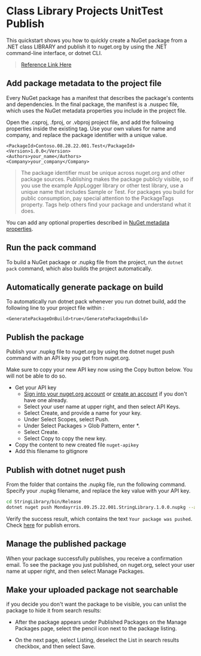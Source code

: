# Class Library Projects UnitTest Publish

This quickstart shows you how to quickly create a NuGet package from a .NET class LIBRARY and publish it to nuget.org by using the .NET command-line interface, or dotnet CLI.

> [Reference Link Here](https://learn.microsoft.com/en-us/nuget/quickstart/create-and-publish-a-package-using-the-dotnet-cli)

## Add package metadata to the project file

Every NuGet package has a manifest that describes the package's contents and dependencies. In the final package, the manifest is a .nuspec file, which uses the NuGet metadata properties you include in the project file.

Open the .csproj, .fproj, or .vbproj project file, and add the following properties inside the existing <PropertyGroup> tag. Use your own values for name and company, and replace the package identifier with a unique value.

```
<PackageId>Contoso.08.28.22.001.Test</PackageId>
<Version>1.0.0</Version>
<Authors>your_name</Authors>
<Company>your_company</Company>
```

> The package identifier must be unique across nuget.org and other package sources. Publishing makes the package publicly visible, so if you use the example AppLogger library or other test library, use a unique name that includes Sample or Test. For packages you build for public consumption, pay special attention to the PackageTags property. Tags help others find your package and understand what it does.

You can add any optional properties described in [NuGet metadata properties](https://learn.microsoft.com/en-us/dotnet/core/project-sdk/msbuild-props#nuget-metadata-properties).

## Run the pack command

To build a NuGet package or .nupkg file from the project, run the `dotnet pack` command, which also builds the project automatically.

## Automatically generate package on build

To automatically run dotnet pack whenever you run dotnet build, add the following line to your project file within <PropertyGroup>:

```
<GeneratePackageOnBuild>true</GeneratePackageOnBuild>
```

## Publish the package

Publish your .nupkg file to nuget.org by using the dotnet nuget push command with an API key you get from nuget.org.

Make sure to copy your new API key now using the Copy button below. You will not be able to do so.

- Get your API key
    - [Sign into your nuget.org account](https://www.nuget.org/users/account/LogOn?returnUrl=%2F) or [create an account]() if you don't have one already.
    - Select your user name at upper right, and then select API Keys.
    - Select Create, and provide a name for your key.
    - Under Select Scopes, select Push.
    - Under Select Packages > Glob Pattern, enter *.
    - Select Create.
    - Select Copy to copy the new key.
- Copy the content to new created file `nuget-apikey`
- Add this filename to gitignore

## Publish with dotnet nuget push

From the folder that contains the .nupkg file, run the following command. Specify your .nupkg filename, and replace the key value with your API key.

```bash
cd StringLibrary/bin/Release
dotnet nuget push Mondayrris.09.25.22.001.StringLibrary.1.0.0.nupkg --api-key content_from_nuget_apikey --source https://api.nuget.org/v3/index.json
```

Verify the success result, which contains the text `Your package was pushed`. Check [here](https://learn.microsoft.com/en-us/nuget/quickstart/create-and-publish-a-package-using-the-dotnet-cli#publish-errors) for publish errors.

## Manage the published package

When your package successfully publishes, you receive a confirmation email. To see the package you just published, on nuget.org, select your user name at upper right, and then select Manage Packages.

## Make your uploaded package not searchable

if you decide you don't want the package to be visible, you can unlist the package to hide it from search results:

- After the package appears under Published Packages on the Manage Packages page, select the pencil icon next to the package listing.

- On the next page, select Listing, deselect the List in search results checkbox, and then select Save.